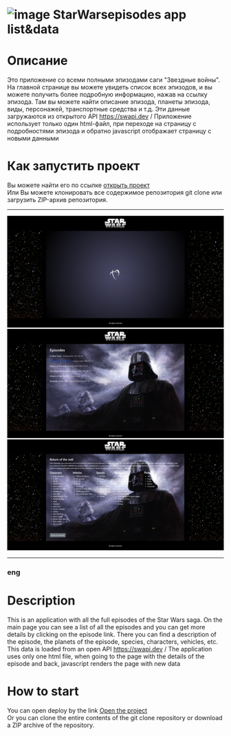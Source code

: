 # ![image](https://user-images.githubusercontent.com/91444872/212539297-635a9c28-baac-4819-ba92-cefad9e32fc8.png) StarWarsepisodes app list&data
# Описание
Это приложение со всеми полными эпизодами саги "Звездные войны". На главной странице вы можете увидеть список всех эпизодов, и вы можете получить более подробную информацию, нажав на ссылку эпизода. Там вы можете найти описание эпизода, планеты эпизода, виды, персонажей, транспортные средства и т.д. Эти данные загружаются из открытого API https://swapi.dev / Приложение использует только один html-файл, при переходе на страницу с подробностями эпизода и обратно javascript отображает страницу с новыми данными
# Как запустить проект
Вы можете найти его по ссылке <a href="https://sergey-karpov.github.io/StarWars-episodes-list-data/" target="_blank">открыть проект</a><br>
Или Вы можете клонировать все содержимое репозитория git clone <this repo> или загрузить ZIP-архив репозитория.
___
![load](https://github.com/Sergey-Karpov/StarWars-episodes-list-data/blob/main/screens/load.png)
![epsod-list](https://github.com/Sergey-Karpov/StarWars-episodes-list-data/blob/main/screens/episodes-list.png)
![epsod-ditails](https://github.com/Sergey-Karpov/StarWars-episodes-list-data/blob/main/screens/epsod-ditails.png)
___
### eng
# Description 
This is an application with all the full episodes of the Star Wars saga. On the main page you can see a list of all the episodes and you can get more details by clicking on the episode link. There you can find a description of the episode, the planets of the episode, species, characters, vehicles, etc. This data is loaded from an open API https://swapi.dev / The application uses only one html file, when going to the page with the details of the episode and back, javascript renders the page with new data
# How to start
You can open deploy by the link <a href="https://sergey-karpov.github.io/StarWars-episodes-list-data/" target="_blank">Open the project</a><br>
Or you can clone the entire contents of the git clone <this repo> repository or download a ZIP archive of the repository.

